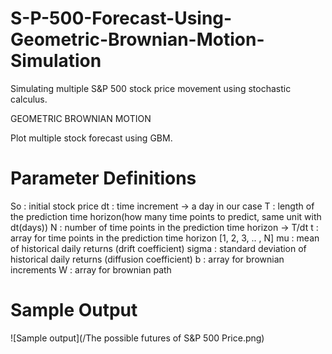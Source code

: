# S-P-500-Forecast-Using-Geometric-Brownian-Motion-Simulation
Simulating multiple S&amp;P 500 stock price movement using stochastic calculus.

GEOMETRIC BROWNIAN MOTION

Plot multiple stock forecast using GBM.

# Parameter Definitions

  So    :   initial stock price
  dt    :   time increment -> a day in our case
  T     :   length of the prediction time horizon(how many time points to predict, same unit with dt(days))
  N     :   number of time points in the prediction time horizon -> T/dt
  t     :   array for time points in the prediction time horizon [1, 2, 3, .. , N]
  mu    :   mean of historical daily returns (drift coefficient)
  sigma :   standard deviation of historical daily returns (diffusion coefficient)
  b     :   array for brownian increments
  W     :   array for brownian path

# Sample Output
![Sample output](/The possible futures of S&P 500 Price.png)

